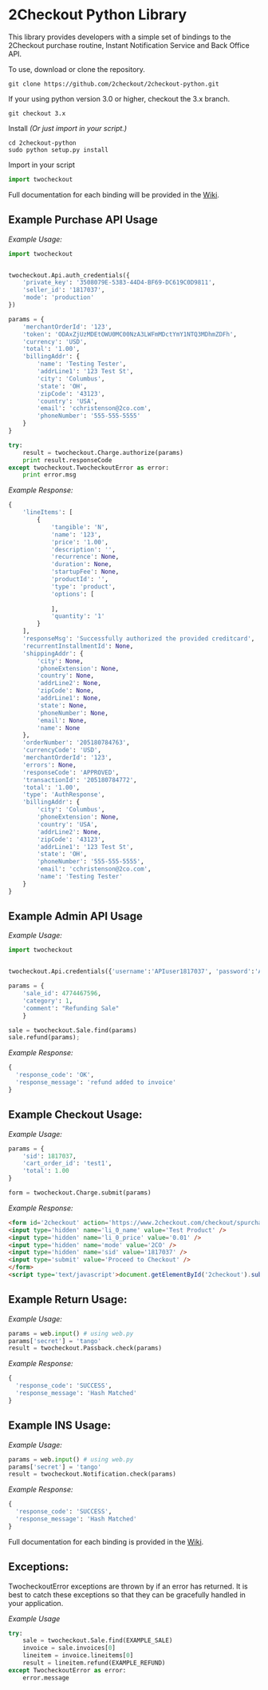 2Checkout Python Library
=====================

This library provides developers with a simple set of bindings to the 2Checkout purchase routine, Instant Notification Service and Back Office API.

To use, download or clone the repository.

```shell
git clone https://github.com/2checkout/2checkout-python.git
```

If your using python version 3.0 or higher, checkout the 3.x branch.

```shell
git checkout 3.x
```

Install _(Or just import in your script.)_

```shell
cd 2checkout-python
sudo python setup.py install
```

Import in your script

```python
import twocheckout
```

Full documentation for each binding will be provided in the [Wiki](https://github.com/2checkout/2checkout-python/wiki).

Example Purchase API Usage
-----------------

*Example Usage:*

```python
import twocheckout


twocheckout.Api.auth_credentials({
    'private_key': '3508079E-5383-44D4-BF69-DC619C0D9811',
    'seller_id': '1817037',
    'mode': 'production'
})

params = {
    'merchantOrderId': '123',
    'token': 'ODAxZjUzMDEtOWU0MC00NzA3LWFmMDctYmY1NTQ3MDhmZDFh',
    'currency': 'USD',
    'total': '1.00',
    'billingAddr': {
        'name': 'Testing Tester',
        'addrLine1': '123 Test St',
        'city': 'Columbus',
        'state': 'OH',
        'zipCode': '43123',
        'country': 'USA',
        'email': 'cchristenson@2co.com',
        'phoneNumber': '555-555-5555'
    }
}

try:
    result = twocheckout.Charge.authorize(params)
    print result.responseCode
except twocheckout.TwocheckoutError as error:
    print error.msg

```

*Example Response:*

```python
{
    'lineItems': [
        {
            'tangible': 'N',
            'name': '123',
            'price': '1.00',
            'description': '',
            'recurrence': None,
            'duration': None,
            'startupFee': None,
            'productId': '',
            'type': 'product',
            'options': [
                
            ],
            'quantity': '1'
        }
    ],
    'responseMsg': 'Successfully authorized the provided creditcard',
    'recurrentInstallmentId': None,
    'shippingAddr': {
        'city': None,
        'phoneExtension': None,
        'country': None,
        'addrLine2': None,
        'zipCode': None,
        'addrLine1': None,
        'state': None,
        'phoneNumber': None,
        'email': None,
        'name': None
    },
    'orderNumber': '205180784763',
    'currencyCode': 'USD',
    'merchantOrderId': '123',
    'errors': None,
    'responseCode': 'APPROVED',
    'transactionId': '205180784772',
    'total': '1.00',
    'type': 'AuthResponse',
    'billingAddr': {
        'city': 'Columbus',
        'phoneExtension': None,
        'country': 'USA',
        'addrLine2': None,
        'zipCode': '43123',
        'addrLine1': '123 Test St',
        'state': 'OH',
        'phoneNumber': '555-555-5555',
        'email': 'cchristenson@2co.com',
        'name': 'Testing Tester'
    }
}
```

Example Admin API Usage
-----------------

*Example Usage:*

```python
import twocheckout


twocheckout.Api.credentials({'username':'APIuser1817037', 'password':'APIpass1817037'})

params = {
    'sale_id': 4774467596,
    'category': 1,
    'comment': "Refunding Sale"
    }

sale = twocheckout.Sale.find(params)
sale.refund(params);
```

*Example Response:*

```python
{
  'response_code': 'OK', 
  'response_message': 'refund added to invoice'
}
```

Example Checkout Usage:
-----------------------

*Example Usage:*

```python
params = {
    'sid': 1817037,
    'cart_order_id': 'test1',
    'total': 1.00
}

form = twocheckout.Charge.submit(params)
```
*Example Response:*

```html
<form id='2checkout' action='https://www.2checkout.com/checkout/spurchase' method='post'>
<input type='hidden' name='li_0_name' value='Test Product' />
<input type='hidden' name='li_0_price' value='0.01' />
<input type='hidden' name='mode' value='2CO' />
<input type='hidden' name='sid' value='1817037' />
<input type='submit' value='Proceed to Checkout' />
</form>
<script type='text/javascript'>document.getElementById('2checkout').submit();</script>
```

Example Return Usage:
---------------------

*Example Usage:*

```python
params = web.input() # using web.py
params['secret'] = 'tango'
result = twocheckout.Passback.check(params)
```

*Example Response:*

```python
{
  'response_code': 'SUCCESS', 
  'response_message': 'Hash Matched'
}
```

Example INS Usage:
------------------

*Example Usage:*

```python
params = web.input() # using web.py
params['secret'] = 'tango'
result = twocheckout.Notification.check(params)
```

*Example Response:*

```python
{
  'response_code': 'SUCCESS', 
  'response_message': 'Hash Matched'
}
```

Full documentation for each binding is provided in the [Wiki](https://github.com/craigchristenson/2checkout-python/wiki).

Exceptions:
-----------
TwocheckoutError exceptions are thrown by if an error has returned. It is best to catch these exceptions so that they can be gracefully handled in your application.

*Example Usage*

```python
try:
    sale = twocheckout.Sale.find(EXAMPLE_SALE)
    invoice = sale.invoices[0]
    lineitem = invoice.lineitems[0]
    result = lineitem.refund(EXAMPLE_REFUND)
except TwocheckoutError as error:
    error.message
```
